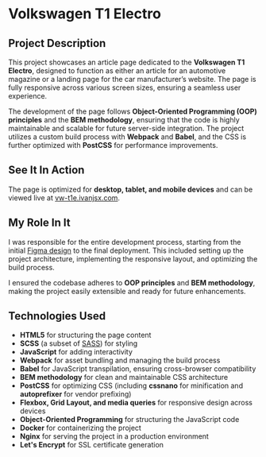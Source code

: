 # Volkswagen T1 Electro

## Project Description

This project showcases an article page dedicated to the **Volkswagen T1 Electro**, designed to function as either an article for an automotive magazine or a landing page for the car manufacturer’s website. The page is fully responsive across various screen sizes, ensuring a seamless user experience.

The development of the page follows **Object-Oriented Programming (OOP) principles** and the **BEM methodology**, ensuring that the code is highly maintainable and scalable for future server-side integration. The project utilizes a custom build process with **Webpack** and **Babel**, and the CSS is further optimized with **PostCSS** for performance improvements.

## See It In Action

The page is optimized for **desktop, tablet, and mobile devices** and can be viewed live at [vw-t1e.ivanjsx.com](https://vw-t1e.ivanjsx.com).

## My Role In It

I was responsible for the entire development process, starting from the initial [Figma design](https://www.figma.com/file/G3UWFlQmNtNs67751YiDH2/Month-of-Landings_external-link) to the final deployment. This included setting up the project architecture, implementing the responsive layout, and optimizing the build process. 

I ensured the codebase adheres to **OOP principles** and **BEM methodology**, making the project easily extensible and ready for future enhancements.

## Technologies Used

- **HTML5** for structuring the page content
- **SCSS** (a subset of [SASS](https://sass-lang.com)) for styling
- **JavaScript** for adding interactivity
- **Webpack** for asset bundling and managing the build process
- **Babel** for JavaScript transpilation, ensuring cross-browser compatibility
- **BEM methodology** for clean and maintainable CSS architecture
- **PostCSS** for optimizing CSS (including **cssnano** for minification and **autoprefixer** for vendor prefixing)
- **Flexbox, Grid Layout, and media queries** for responsive design across devices
- **Object-Oriented Programming** for structuring the JavaScript code
- **Docker** for containerizing the project
- **Nginx** for serving the project in a production environment
- **Let's Encrypt** for SSL certificate generation
